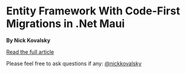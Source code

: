 # Entity Framework With Code-First Migrations in .Net Maui

**By Nick Kovalsky**

[Read the full article](https://medium.com/@taublast/entity-framework-with-code-first-migrations-in-net-maui-3efbdb765592 "Read article")

Please feel free to ask questions if any: [@nickkovalsky](https://twitter.com/nickkovalsky "@nickkovalsky")
